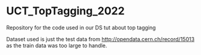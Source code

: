 # UCT_TopTagging_2022
Repository for the code used in our DS tut about top tagging

Dataset used is just the test data from <http://opendata.cern.ch/record/15013> as the train data was too large to handle.
